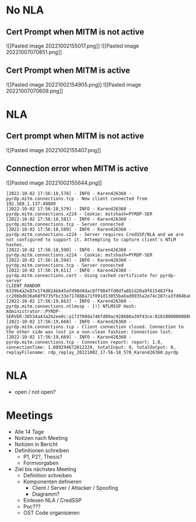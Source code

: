 # No NLA
## Cert Prompt when MITM is not active
![[Pasted image 20221002155017.png]]
![[Pasted image 20221007070851.png]]
## Cert Prompt when MITM is active
![[Pasted image 20221002154905.png]]
![[Pasted image 20221007070609.png]]
# NLA
## Cert prompt when MITM is not active
![[Pasted image 20221002155407.png]]
## Connection error when MITM is active
![[Pasted image 20221002155644.png]]
```
[2022-10-02 17:56:18,578] - INFO - Karen426360 - pyrdp.mitm.connections.tcp - New client connected from 192.168.1.137:49809
[2022-10-02 17:56:18,579] - INFO - Karen426360 - pyrdp.mitm.connections.x224 - Cookie: mstshash=PYRDP-SER
[2022-10-02 17:56:18,581] - INFO - Karen426360 - pyrdp.mitm.connections.tcp - Server connected
[2022-10-02 17:56:18,589] - INFO - Karen426360 - pyrdp.mitm.connections.x224 - Server requires CredSSP/NLA and we are not configured to support it. Attempting to capture client's NTLM hashes.
[2022-10-02 17:56:18,590] - INFO - Karen426360 - pyrdp.mitm.connections.x224 - Cookie: mstshash=PYRDP-SER
[2022-10-02 17:56:18,594] - INFO - Karen426360 - pyrdp.mitm.connections.tcp - Server connected
[2022-10-02 17:56:19,611] - INFO - Karen426360 - pyrdp.mitm.connections.cert - Using cached certificate for pyrdp-server
CLIENT_RANDOM 6339b4a2e87e174d024bb45afd98d4dac8ff984ffd0dfa8b1d20a9f615483f9a cc20bbd636a68f9735fbc33e717888a71f091d13055babad9935a2e74c287ca3fd84ba0fa8f4427736744f272459f0b0
[2022-10-02 17:56:19,663] - INFO - Karen426360 - pyrdp.mitm.connections.ntlmssp - [!] NTLMSSP Hash: Administrator::PYRDP-SERVER:38534a43a2b2ee0c:a173700da746fd09ac928606a39f43ce:010100000000000095227a8277d6d80161a202f7cc59893a0000000002000a00570049004e004e00540001000a00570049004e004e00540004000a00570049004e004e00540003000a00570049004e004e00540005000a00570049004e004e005400080030003000000000000000010000000020000098e1302edfd4e9a1343e71191d45723068f0c0daa2e183d20a3318b847b10f910a0010000000000000000000000000000000000009002a005400450052004d005300520056002f003100390032002e003100360038002e0031002e003100330036000000000000000000
[2022-10-02 17:56:19,668] - INFO - Karen426360 - pyrdp.mitm.connections.tcp - Client connection closed. Connection to the other side was lost in a non-clean fashion: Connection lost.
[2022-10-02 17:56:19,669] - INFO - Karen426360 - pyrdp.mitm.connections.tcp - Connection report: report: 1.0, connectionTime: 1.089294672012329, totalInput: 0, totalOutput: 0, replayFilename: rdp_replay_20221002_17-56-18_578_Karen426360.pyrdp
```

# NLA
- open / not open?

# Meetings
- Alle 14 Tage
- Notizen nach Meeting
- Notizen in Bericht
- Definitionen schreiben
	- P1, P2?, Thesis?
	- Formvorgaben
- Ziel bis nächstes Meeting
	- Definition schreiben
	- Komponenten defnieren
		- Client / Server / Attacker / Spoofing
		- Diagramm?
	- Einlesen NLA / CredSSP
	- Poc???
	- OST Code organisieren
